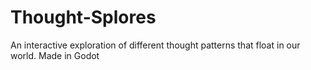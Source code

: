 # Thought-Splores
 An interactive exploration of different thought patterns that float in our world. Made in Godot
